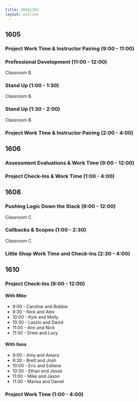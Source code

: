 ```yaml
---
title: 20161103
layout: outline
---
```


## 1605

### Project Work Time & Instructor Pairing (9:00 - 11:00)

### Professional Development (11:00 - 12:00)

Classroom B.

### Stand Up (1:00 - 1:30)

Classroom B.

### Stand Up (1:30 - 2:00)

Classroom B.

### Project Work Time & Instructor Pairing (2:00 - 4:00)


## 1606

### Assessment Evaluations & Work Time (9:00 - 12:00)

### Project Check-Ins & Work Time (1:00 - 4:00)


## 1608

### Pushing Logic Down the Stack (9:00 - 12:00)

Classroom C.

### Callbacks & Scopes (1:00 - 2:30)

Classroom C.

### Little Shop Work Time and Check-Ins (2:30 - 4:00)


## 1610

### Project Check-Ins (9:00 - 12:00)

#### With Mike
* 9:00 - Caroline and Robbie
* 9:30 - Nick and Alex
* 10:00 - Kyle and Molly
* 10:30 - Laszlo and David
* 11:00 - Ann and Nick
* 11:30 - Drew and Lucy

#### With Ilana
* 9:00 - Amy and Amara
* 9:30 - Brett and Josh
* 10:00 - Eric and Edilene
* 10:30 - Ethan and Jesse
* 11:00 - Mike and Jason
* 11:30 - Marisa and Daniel

### Project Work Time (1:00 - 4:00)
